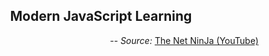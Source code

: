 <html>
<h2 align="center">Modern JavaScript Learning</h2>
<div>
<p align="right"><i>-- Source: </i><a href="https://www.youtube.com/playlist?list=PL4cUxeGkcC9haFPT7J25Q9GRB_ZkFrQAc">The Net NinJa (YouTube)</a></p>
</div>
</html>
